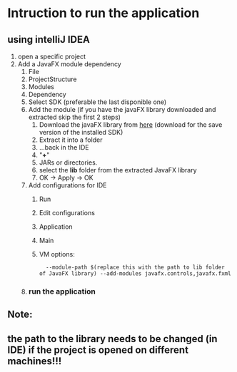 # Intruction to run the application

## using intelliJ IDEA 

1. open a specific project
2. Add a JavaFX module dependency
    1. File
    2. ProjectStructure
    3. Modules
    4. Dependency
    5. Select SDK (preferable the last disponible one)
    6. Add the module (if you have the javaFX library downloaded and extracted skip the first 2 steps)  
        1. Download the javaFX library from [here](https://gluonhq.com/products/javafx) (download for the save version of the installed SDK)
        2. Extract it into a folder
        3. ...back in the IDE
        4. "**+**"
        5. JARs or directories.
        6. select the **lib** folder from the extracted JavaFX library
        7. OK -> Apply -> OK
    7. Add configurations for IDE
       1. Run
       2. Edit configurations
       3. Application
       4. Main
       5. VM options:

                --module-path $(replace this with the path to lib folder of JavaFX library) --add-modules javafx.controls,javafx.fxml

    8. ### run the application


## Note: 
## the path to the library needs to be changed (in IDE) if the project is opened on different machines!!!